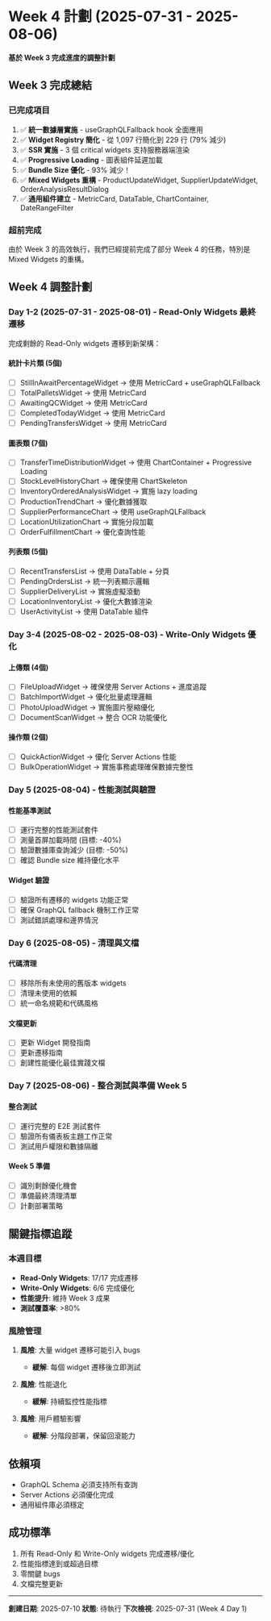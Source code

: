 # Week 4 計劃 (2025-07-31 - 2025-08-06)

**基於 Week 3 完成進度的調整計劃**

## Week 3 完成總結

### 已完成項目
1. ✅ **統一數據層實施** - useGraphQLFallback hook 全面應用
2. ✅ **Widget Registry 簡化** - 從 1,097 行簡化到 229 行 (79% 減少)
3. ✅ **SSR 實施** - 3 個 critical widgets 支持服務器端渲染
4. ✅ **Progressive Loading** - 圖表組件延遲加載
5. ✅ **Bundle Size 優化** - 93% 減少！
6. ✅ **Mixed Widgets 重構** - ProductUpdateWidget, SupplierUpdateWidget, OrderAnalysisResultDialog
7. ✅ **通用組件建立** - MetricCard, DataTable, ChartContainer, DateRangeFilter

### 超前完成
由於 Week 3 的高效執行，我們已經提前完成了部分 Week 4 的任務，特別是 Mixed Widgets 的重構。

## Week 4 調整計劃

### Day 1-2 (2025-07-31 - 2025-08-01) - Read-Only Widgets 最終遷移
完成剩餘的 Read-Only widgets 遷移到新架構：

#### 統計卡片類 (5個)
- [ ] StillInAwaitPercentageWidget → 使用 MetricCard + useGraphQLFallback
- [ ] TotalPalletsWidget → 使用 MetricCard
- [ ] AwaitingQCWidget → 使用 MetricCard
- [ ] CompletedTodayWidget → 使用 MetricCard
- [ ] PendingTransfersWidget → 使用 MetricCard

#### 圖表類 (7個)
- [ ] TransferTimeDistributionWidget → 使用 ChartContainer + Progressive Loading
- [ ] StockLevelHistoryChart → 確保使用 ChartSkeleton
- [ ] InventoryOrderedAnalysisWidget → 實施 lazy loading
- [ ] ProductionTrendChart → 優化數據獲取
- [ ] SupplierPerformanceChart → 使用 useGraphQLFallback
- [ ] LocationUtilizationChart → 實施分段加載
- [ ] OrderFulfillmentChart → 優化查詢性能

#### 列表類 (5個)
- [ ] RecentTransfersList → 使用 DataTable + 分頁
- [ ] PendingOrdersList → 統一列表顯示邏輯
- [ ] SupplierDeliveryList → 實施虛擬滾動
- [ ] LocationInventoryList → 優化大數據渲染
- [ ] UserActivityList → 使用 DataTable 組件

### Day 3-4 (2025-08-02 - 2025-08-03) - Write-Only Widgets 優化

#### 上傳類 (4個)
- [ ] FileUploadWidget → 確保使用 Server Actions + 進度追蹤
- [ ] BatchImportWidget → 優化批量處理邏輯
- [ ] PhotoUploadWidget → 實施圖片壓縮優化
- [ ] DocumentScanWidget → 整合 OCR 功能優化

#### 操作類 (2個)
- [ ] QuickActionWidget → 優化 Server Actions 性能
- [ ] BulkOperationWidget → 實施事務處理確保數據完整性

### Day 5 (2025-08-04) - 性能測試與驗證

#### 性能基準測試
- [ ] 運行完整的性能測試套件
- [ ] 測量首屏加載時間 (目標: -40%)
- [ ] 驗證數據庫查詢減少 (目標: -50%)
- [ ] 確認 Bundle size 維持優化水平

#### Widget 驗證
- [ ] 驗證所有遷移的 widgets 功能正常
- [ ] 確保 GraphQL fallback 機制工作正常
- [ ] 測試錯誤處理和邊界情況

### Day 6 (2025-08-05) - 清理與文檔

#### 代碼清理
- [ ] 移除所有未使用的舊版本 widgets
- [ ] 清理未使用的依賴
- [ ] 統一命名規範和代碼風格

#### 文檔更新
- [ ] 更新 Widget 開發指南
- [ ] 更新遷移指南
- [ ] 創建性能優化最佳實踐文檔

### Day 7 (2025-08-06) - 整合測試與準備 Week 5

#### 整合測試
- [ ] 運行完整的 E2E 測試套件
- [ ] 驗證所有儀表板主題工作正常
- [ ] 測試用戶權限和數據隔離

#### Week 5 準備
- [ ] 識別剩餘優化機會
- [ ] 準備最終清理清單
- [ ] 計劃部署策略

## 關鍵指標追蹤

### 本週目標
- **Read-Only Widgets**: 17/17 完成遷移
- **Write-Only Widgets**: 6/6 完成優化
- **性能提升**: 維持 Week 3 成果
- **測試覆蓋率**: >80%

### 風險管理
1. **風險**: 大量 widget 遷移可能引入 bugs
   - **緩解**: 每個 widget 遷移後立即測試
   
2. **風險**: 性能退化
   - **緩解**: 持續監控性能指標

3. **風險**: 用戶體驗影響
   - **緩解**: 分階段部署，保留回滾能力

## 依賴項
- GraphQL Schema 必須支持所有查詢
- Server Actions 必須優化完成
- 通用組件庫必須穩定

## 成功標準
1. 所有 Read-Only 和 Write-Only widgets 完成遷移/優化
2. 性能指標達到或超過目標
3. 零關鍵 bugs
4. 文檔完整更新

---
**創建日期**: 2025-07-10
**狀態**: 待執行
**下次檢視**: 2025-07-31 (Week 4 Day 1)